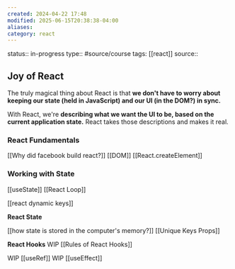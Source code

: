 ```yaml
---
created: 2024-04-22 17:48
modified: 2025-06-15T20:38:38-04:00
aliases:
category: react
---
```

status:: in-progress
type:: #source/course
tags: [[react]]
source::
## Joy of React

The truly magical thing about React is that **we don't have to worry about keeping our state (held in JavaScript) and our UI (in the DOM?) in sync.**

With React, we're **describing what we want the UI to be, based on the current application state.** React takes those descriptions and makes it real.

### React Fundamentals
[[Why did facebook build react?]]
	[[DOM]]
[[React.createElement]]

### Working with State
[[useState]]
[[React Loop]]

[[react dynamic keys]]

**React State**

[[how state is stored in the computer's memory?]]
[[Unique Keys Props]]



**React Hooks**
WIP [[Rules of React Hooks]]

WIP  [[useRef]]
WIP [[useEffect]]
